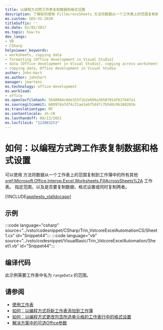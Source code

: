 ```yaml
---
title: 以编程方式跨工作表复制数据和格式设置
description: 了解如何使用 FillAcrossSheets 方法将数据从一个工作表上的范围复制到工作簿中的所有其他工作表。
ms.custom: SEO-VS-2020
titleSuffix: ''
ms.date: 02/02/2017
ms.topic: how-to
dev_langs:
- VB
- CSharp
helpviewer_keywords:
- worksheets, copying data
- formatting [Office development in Visual Studio]
- data [Office development in Visual Studio], copying across worksheets
- copying data, Office development in Visual Studio
author: John-Hart
ms.author: johnhart
manager: jmartens
ms.technology: office-development
ms.workload:
- office
ms.openlocfilehash: 5640984c0de325f1b2e699a3658f914f627b87a1
ms.sourcegitcommit: 68897da7d74c31ae1ebf5d47c7b5ddc9b108265b
ms.translationtype: MT
ms.contentlocale: zh-CN
ms.lasthandoff: 08/13/2021
ms.locfileid: "122083253"
---
```

# <a name="how-to-programmatically-copy-data-and-formatting-across-worksheets"></a>如何：以编程方式跨工作表复制数据和格式设置
  可以使用 方法将数据从一个工作表上的范围复制到工作簿中的所有其他 <xref:Microsoft.Office.Interop.Excel.Worksheets.FillAcrossSheets%2A> 工作表。 指定范围，以及是否要复制数据、格式设置或同时复制两者。

 [!INCLUDE[appliesto_xlalldocapp](../vsto/includes/appliesto-xlalldocapp-md.md)]

## <a name="example"></a>示例
 :::code language="csharp" source="../vsto/codesnippet/CSharp/Trin_VstcoreExcelAutomationCS/Sheet1.cs" id="Snippet44":::
 :::code language="vb" source="../vsto/codesnippet/VisualBasic/Trin_VstcoreExcelAutomation/Sheet1.vb" id="Snippet44":::

## <a name="compile-the-code"></a>编译代码
 此示例需要工作表中名为 `rangeData` 的范围。

## <a name="see-also"></a>请参阅
- [使用工作表](../vsto/working-with-worksheets.md)
- [如何：以编程方式将新工作表添加到工作簿](../vsto/how-to-programmatically-add-new-worksheets-to-workbooks.md)
- [如何：以编程方式更改包含所选单元格的工作表行中的格式设置](../vsto/how-to-programmatically-change-formatting-in-worksheet-rows-containing-selected-cells.md)
- [解决方案中的可选Office参数](../vsto/optional-parameters-in-office-solutions.md)

